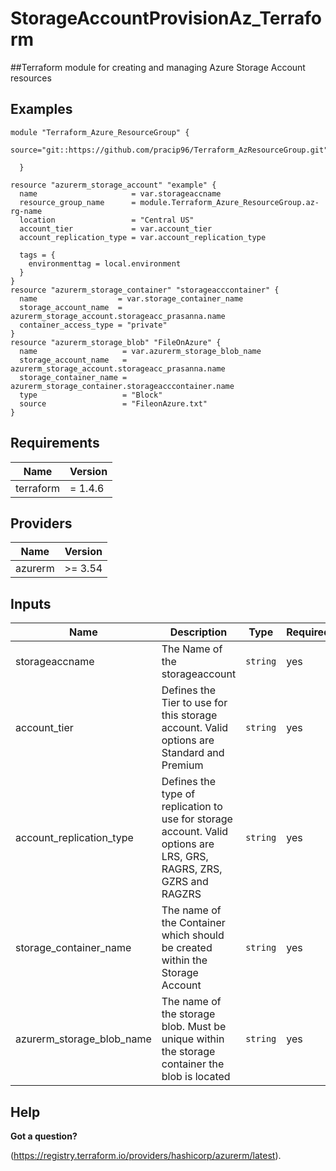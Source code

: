# StorageAccountProvisionAz_Terraform

##Terraform module for creating and managing Azure Storage Account resources

## Examples

```
module "Terraform_Azure_ResourceGroup" {
  source="git::https://github.com/pracip96/Terraform_AzResourceGroup.git"
  
  }

resource "azurerm_storage_account" "example" {
  name                     = var.storageaccname
  resource_group_name      = module.Terraform_Azure_ResourceGroup.az-rg-name
  location                 = "Central US"
  account_tier             = var.account_tier
  account_replication_type = var.account_replication_type

  tags = {
    environmenttag = local.environment
  }
}
resource "azurerm_storage_container" "storageacccontainer" {
  name                  = var.storage_container_name
  storage_account_name  = azurerm_storage_account.storageacc_prasanna.name
  container_access_type = "private"
}
resource "azurerm_storage_blob" "FileOnAzure" {
  name                   = var.azurerm_storage_blob_name
  storage_account_name   = azurerm_storage_account.storageacc_prasanna.name
  storage_container_name = azurerm_storage_container.storageacccontainer.name
  type                   = "Block"
  source                 = "FileonAzure.txt"
}
```

## Requirements

| Name | Version |
| --- | --- |
| terraform | = 1.4.6 |

## Providers

| Name | Version |
| --- | --- |
| azurerm | >= 3.54 |

## Inputs

| Name | Description | Type | Required |
| --- | --- | --- | --- |
| storageaccname | The Name of the storageaccount | `string` | yes |
| account_tier | Defines the Tier to use for this storage account. Valid options are Standard and Premium | `string` | yes |
| account_replication_type | Defines the type of replication to use for storage account. Valid options are LRS, GRS, RAGRS, ZRS, GZRS and RAGZRS | `string` | yes |
| storage_container_name | The name of the Container which should be created within the Storage Account | `string` | yes |
| azurerm_storage_blob_name | The name of the storage blob. Must be unique within the storage container the blob is located | `string` | yes |


## Help

**Got a question?**

(https://registry.terraform.io/providers/hashicorp/azurerm/latest).




